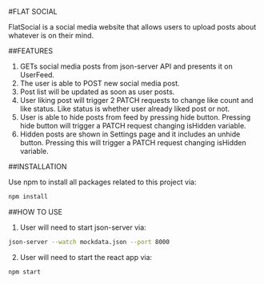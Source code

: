
#FLAT SOCIAL

FlatSocial is a social media website that allows users to upload posts about whatever is on their mind.

##FEATURES

1. GETs social media posts from json-server API and presents it on UserFeed.
2. The user is able to POST new social media post.
3. Post list will be updated as soon as user posts.
4. User liking post will trigger 2 PATCH requests to change like count and like status. Like status is whether user already liked post or not.
5. User is able to hide posts from feed by pressing hide button. Pressing hide button will trigger a PATCH request changing isHidden variable.
6. Hidden posts are shown in Settings page and it includes an unhide button. Pressing this will trigger a PATCH request changing isHidden variable.

##INSTALLATION

Use npm to install all packages related to this project via:

```bash
npm install
```
##HOW TO USE

1. User will need to start json-server via:

```bash
json-server --watch mockdata.json --port 8000
```

2. User will need to start the react app via:

```bash
npm start
```

